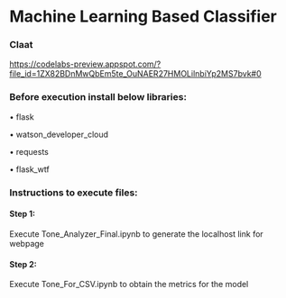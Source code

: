 # Machine Learning Based Classifier

### Claat

https://codelabs-preview.appspot.com/?file_id=1ZX82BDnMwQbEm5te_OuNAER27HMOLilnbiYp2MS7bvk#0

### Before execution install below libraries:

•	flask

•	watson_developer_cloud

•	requests

•	flask_wtf

### Instructions to execute files:

#### Step 1: 

Execute Tone_Analyzer_Final.ipynb to generate the localhost link for webpage

#### Step 2: 

Execute Tone_For_CSV.ipynb to obtain the metrics for the model


